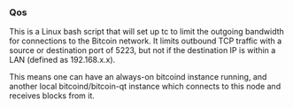 ### Qos ###

This is a Linux bash script that will set up tc to limit the outgoing bandwidth for connections to the Bitcoin network. It limits outbound TCP traffic with a source or destination port of 5223, but not if the destination IP is within a LAN (defined as 192.168.x.x).

This means one can have an always-on bitcoind instance running, and another local bitcoind/bitcoin-qt instance which connects to this node and receives blocks from it.
